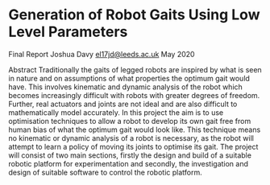 # Generation of Robot Gaits Using Low Level Parameters

Final Report
Joshua Davy
el17jd@leeds.ac.uk
May 2020


Abstract
Traditionally the gaits of legged robots are inspired by what is seen in nature and
on assumptions of what properties the optimum gait would have. This involves
kinematic and dynamic analysis of the robot which becomes increasingly difficult
with robots with greater degrees of freedom. Further, real actuators and joints
are not ideal and are also difficult to mathematically model accurately. In this
project the aim is to use optimisation techniques to allow a robot to develop its
own gait free from human bias of what the optimum gait would look like. This
technique means no kinematic or dynamic analysis of a robot is necessary, as
the robot will attempt to learn a policy of moving its joints to optimise its gait.
The project will consist of two main sections, firstly the design and build of
a suitable robotic platform for experimentation and secondly, the investigation
and design of suitable software to control the robotic platform.
